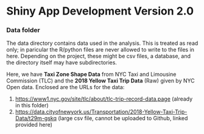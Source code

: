 # Shiny App Development Version 2.0

### Data folder

The data directory contains data used in the analysis. This is treated as read only; in paricular the R/python files are never allowed to write to the files in here. Depending on the project, these might be csv files, a database, and the directory itself may have subdirectories.

Here, we have **Taxi Zone Shape Data** from NYC Taxi and Limousine Commission (TLC) and the **2018 Yellow Taxi Trip Data** (Raw) given by NYC Open data. Enclosed are the URLs for the data:

1. https://www1.nyc.gov/site/tlc/about/tlc-trip-record-data.page (already in this folder)
2. https://data.cityofnewyork.us/Transportation/2018-Yellow-Taxi-Trip-Data/t29m-gskq (large csv file, cannot be uploaded to Github, linked provided here)
